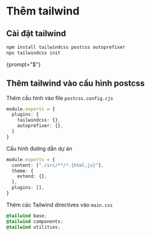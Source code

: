 # Thêm tailwind


## Cài đặt tailwind

```Bash
npm install tailwindcss postcss autoprefixer
npx tailwindcss init
```

{prompt="$"}

## Thêm tailwind vào cấu hình postcss

Thêm cấu hình vào file ```postcss.config.cjs```

```Typescript
module.exports = {
  plugins: {
    tailwindcss: {},
    autoprefixer: {},
  }
}
```

Cấu hình đường dẫn dự án

```Typescript
module.exports = {
  content: ["./src/**/*.{html,js}"],
  theme: {
    extend: {},
  },
  plugins: [],
}
```

Thêm các Tailwind directives vào ```main.css```

```CSS
@tailwind base;
@tailwind components;
@tailwind utilities;
```
